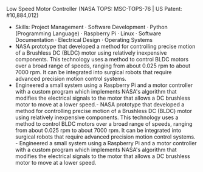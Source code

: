 Low Speed Motor Controller (NASA TOPS: MSC-TOPS-76 | US Patent: #10,884,012)

- Skills: Project Management · Software Development · Python (Programming Language) · Raspberry Pi · Linux · Software Documentation · Electrical Design · Operating Systems
- NASA prototype that developed a method for controlling precise motion of a Brushless DC (BLDC) motor using relatively inexpensive components. This technology uses a method to control BLDC motors over a broad range of speeds, ranging from about 0.025 rpm to about 7000 rpm. It can be integrated into surgical robots that require advanced precision motion control systems.
- Engineered a small system using a Raspberry Pi and a motor controller with a custom program which implements NASA's algorithm that modifies the electrical signals to the motor that allows a DC brushless motor to move at a lower speed.- NASA prototype that developed a method for controlling precise motion of a Brushless DC (BLDC) motor using relatively inexpensive components. This technology uses a method to control BLDC motors over a broad range of speeds, ranging from about 0.025 rpm to about 7000 rpm. It can be integrated into surgical robots that require advanced precision motion control systems. - Engineered a small system using a Raspberry Pi and a motor controller with a custom program which implements NASA's algorithm that modifies the electrical signals to the motor that allows a DC brushless motor to move at a lower speed.

